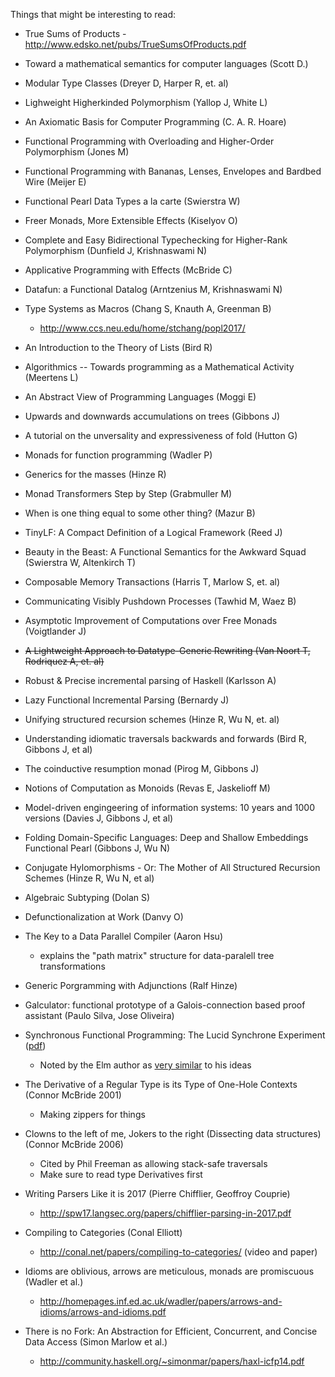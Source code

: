 Things that might be interesting to read:

- True Sums of Products - http://www.edsko.net/pubs/TrueSumsOfProducts.pdf

- Toward a mathematical semantics for computer languages (Scott D.)

- Modular Type Classes (Dreyer D, Harper R, et. al)

- Lighweight Higherkinded Polymorphism (Yallop J, White L)

- An Axiomatic Basis for Computer Programming (C. A. R. Hoare)

- Functional Programming with Overloading and Higher-Order Polymorphism (Jones M)

- Functional Programming with Bananas, Lenses, Envelopes and Bardbed Wire (Meijer E)

- Functional Pearl Data Types a la carte (Swierstra W)

- Freer Monads, More Extensible Effects (Kiselyov O)

- Complete and Easy Bidirectional Typechecking for Higher-Rank Polymorphism (Dunfield J, Krishnaswami N)

- Applicative Programming with Effects (McBride C)

- Datafun: a Functional Datalog (Arntzenius M, Krishnaswami N)

- Type Systems as Macros (Chang S, Knauth A, Greenman B)
  - http://www.ccs.neu.edu/home/stchang/popl2017/

- An Introduction to the Theory of Lists (Bird R)

- Algorithmics -- Towards programming as a Mathematical Activity (Meertens L)

- An Abstract View of Programming Languages (Moggi E)

- Upwards and downwards accumulations on trees (Gibbons J)

- A tutorial on the unversality and expressiveness of fold (Hutton G)

- Monads for function programming (Wadler P)

- Generics for the masses (Hinze R)

- Monad Transformers Step by Step (Grabmuller M)

- When is one thing equal to some other thing? (Mazur B)

- TinyLF: A Compact Definition of a Logical Framework (Reed J)

- Beauty in the Beast: A Functional Semantics for the Awkward Squad (Swierstra W, Altenkirch T)

- Composable Memory Transactions (Harris T, Marlow S, et. al)

- Communicating Visibly Pushdown Processes (Tawhid M, Waez B)

- Asymptotic Improvement of Computations over Free Monads (Voigtlander J)

- ~~A Lightweight Approach to Datatype-Generic Rewriting (Van Noort T, Rodriquez A, et. al)~~

- Robust & Precise incremental parsing of Haskell (Karlsson A)

- Lazy Functional Incremental Parsing (Bernardy J)

- Unifying structured recursion schemes (Hinze R, Wu N, et. al)

- Understanding idiomatic traversals backwards and forwards (Bird R, Gibbons J, et al)

- The coinductive resumption monad (Pirog M, Gibbons J)

- Notions of Computation as Monoids (Revas E, Jaskelioff M)

- Model-driven engingeering of information systems: 10 years and 1000 versions (Davies J, Gibbons J, et al)

- Folding Domain-Specific Languages: Deep and Shallow Embeddings Functional Pearl (Gibbons J, Wu N)

- Conjugate Hylomorphisms - Or: The Mother of All Structured Recursion Schemes (Hinze R, Wu N, et al)

- Algebraic Subtyping (Dolan S)

- Defunctionalization at Work (Danvy O)

- The Key to a Data Parallel Compiler (Aaron Hsu)
    - explains the "path matrix" structure for data-paralell tree transformations

- Generic Porgramming with Adjunctions (Ralf Hinze)

- Galculator: functional prototype of a Galois-connection based proof assistant (Paulo Silva, Jose Oliveira)

- Synchronous Functional Programming: The Lucid Synchrone Experiment ([pdf](http://www.di.ens.fr/~pouzet/bib/chap_lucid_synchrone_english_iste08.pdf))
   - Noted by the Elm author as [very similar](http://elm-lang.org/blog/farewell-to-frp) to his ideas

- The Derivative of a Regular Type is its Type of One-Hole Contexts (Connor McBride 2001)
   - Making zippers for things

- Clowns to the left of me, Jokers to the right (Dissecting data structures) (Connor McBride 2006)
   - Cited by Phil Freeman as allowing stack-safe traversals
   - Make sure to read type Derivatives first
   
- Writing Parsers Like it is 2017 (Pierre Chifflier, Geoffroy Couprie)
   - http://spw17.langsec.org/papers/chifflier-parsing-in-2017.pdf

- Compiling to Categories (Conal Elliott)
   - http://conal.net/papers/compiling-to-categories/ (video and paper)
   
- Idioms are oblivious, arrows are meticulous, monads are promiscuous (Wadler et al.)
   - http://homepages.inf.ed.ac.uk/wadler/papers/arrows-and-idioms/arrows-and-idioms.pdf
  
- There is no Fork: An Abstraction for Efficient, Concurrent, and Concise Data Access (Simon Marlow et al.)
   - http://community.haskell.org/~simonmar/papers/haxl-icfp14.pdf


